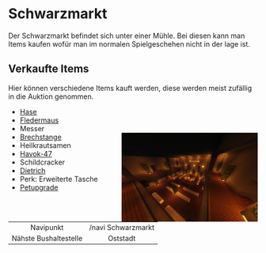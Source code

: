 # Schwarzmarkt
Der Schwarzmarkt befindet sich unter einer Mühle. Bei diesen kann man Items kaufen wofür man im normalen Spielgeschehen nicht in der lage ist.

## Verkaufte Items
Hier können verschiedene Items kauft werden, diese werden meist zufällig in die Auktion genommen.

+ [Hase](../../pages/pets/hase.md)
+ [Fledermaus](../../pages/pets/fledermaus.md)
+ Messer
+ [Brechstange](../../pages/items/brechstange.md) <img align="right" width="275" eight="150" src="../../../assets/image/orte/Schwarzmarkt.png"> 
+ Heilkrautsamen
+ [Havok-47](../../pages/items/weapons/sturmgewehre.md)
+ Schildcracker
+ [Dietrich](../../pages/items/dietrich.md)
+ Perk: Erweiterte Tasche 
+ [Petupgrade](../../pages/pets/allgemein.md)

|  |  |
| :-: | :-: |
| Navipunkt | /navi Schwarzmarkt |
| Nähste Bushaltestelle | Oststadt |
